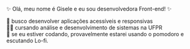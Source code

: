 ✨ Olá, meu nome é Gisele e eu sou desenvolvedora Front-end! ✨

:purple_heart: busco desenvolver aplicações acessíveis e responsivas <br>
:woman_student: cursando análise e desenvolvimento de sistemas na UFPR <br>
:tomato: se eu estiver codando, provavelmente estarei usando o pomodoro e escutando Lo-fi.

<!-- [![Anurag's GitHub stats](https://github-readme-stats.vercel.app/api?username=giselegomes)](https://github.com/anuraghazra/github-readme-stats) -->
<!-- [![Top Langs](https://github-readme-stats.vercel.app/api/top-langs/?username=giselegomes&layout=compact&theme=tokyonight)](https://github.com/giselegomes/github-readme-stats)-->


